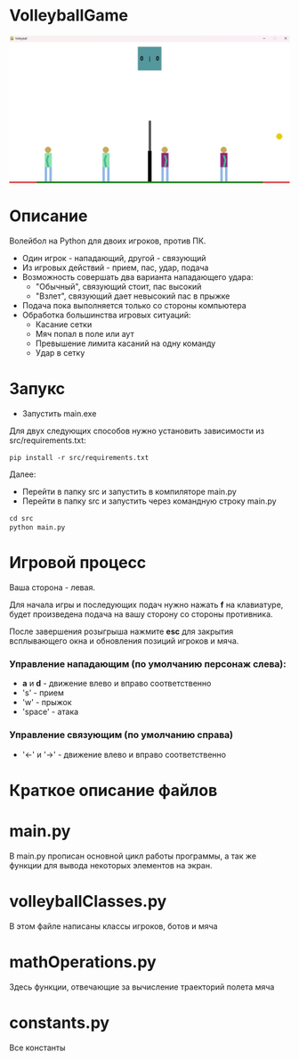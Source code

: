 # VolleyballGame

![Логотип](images/screenshot.png)



# Описание

Волейбол на Python для двоих игроков, против ПК.
- Один игрок - нападающий, другой - связующий
- Из игровых действий - прием, пас, удар, подача
- Возможность совершать два варианта нападающего удара:
    - "Обычный", связующий стоит, пас высокий
    - "Взлет", связующий дает невысокий пас в прыжке
- Подача пока выполняется только со стороны компьютера
- Обработка большинства игровых ситуаций:
    - Касание сетки
    - Мяч попал в поле или аут
    - Превышение лимита касаний на одну команду
    - Удар в сетку


# Запукс

- Запустить main.exe

Для двух следующих способов нужно установить зависимости из src/requirements.txt:

```
pip install -r src/requirements.txt
```

Далее:
- Перейти в папку src и запустить в компиляторе main.py
- Перейти в папку src и запустить через командную строку main.py

```
cd src
python main.py
```

# Игровой процесс
Ваша сторона - левая.

Для начала игры и последующих подач нужно нажать **f** на клавиатуре, будет произведена подача на вашу сторону со стороны противника.

После завершения розыгрыша нажмите **esc** для закрытия всплывающего окна и обновления позиций игроков и мяча.

### Управление нападающим (по умолчанию персонаж слева):
- **a** и **d** - движение влево и вправо соответственно
- 's' - прием
- 'w' - прыжок
- 'space' - атака

### Управление связующим (по умолчанию справа)
- '<-' и '->' - движение влево и вправо соответственно 

# Краткое описание файлов

# main.py
В main.py прописан основной цикл работы программы, а так же функции для вывода некоторых элементов на экран.

# volleyballClasses.py
В этом файле написаны классы игроков, ботов и мяча

# mathOperations.py
Здесь функции, отвечающие за вычисление траекторий полета мяча

# constants.py
Все константы
